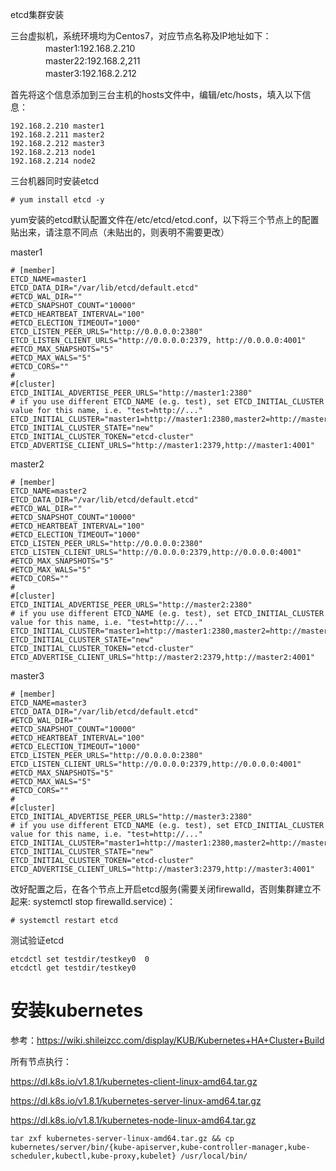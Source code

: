 etcd集群安装

三台虚拟机，系统环境均为Centos7，对应节点名称及IP地址如下：  
　　　　master1:192.168.2.210  
　　　　master22:192.168.2,211  
　　　　master3:192.168.2.212

首先将这个信息添加到三台主机的hosts文件中，编辑/etc/hosts，填入以下信息：

```
192.168.2.210 master1
192.168.2.211 master2
192.168.2.212 master3
192.168.2.213 node1
192.168.2.214 node2
```

三台机器同时安装etcd

```
# yum install etcd -y
```

yum安装的etcd默认配置文件在/etc/etcd/etcd.conf，以下将三个节点上的配置贴出来，请注意不同点（未贴出的，则表明不需要更改）

master1

```
# [member]
ETCD_NAME=master1
ETCD_DATA_DIR="/var/lib/etcd/default.etcd"
#ETCD_WAL_DIR=""
#ETCD_SNAPSHOT_COUNT="10000"
#ETCD_HEARTBEAT_INTERVAL="100"
#ETCD_ELECTION_TIMEOUT="1000"
ETCD_LISTEN_PEER_URLS="http://0.0.0.0:2380"
ETCD_LISTEN_CLIENT_URLS="http://0.0.0.0:2379, http://0.0.0.0:4001"
#ETCD_MAX_SNAPSHOTS="5"
#ETCD_MAX_WALS="5"
#ETCD_CORS=""
#
#[cluster]
ETCD_INITIAL_ADVERTISE_PEER_URLS="http://master1:2380"
# if you use different ETCD_NAME (e.g. test), set ETCD_INITIAL_CLUSTER value for this name, i.e. "test=http://..."
ETCD_INITIAL_CLUSTER="master1=http://master1:2380,master2=http://master2:2380,master3=http://master3:2380"
ETCD_INITIAL_CLUSTER_STATE="new"
ETCD_INITIAL_CLUSTER_TOKEN="etcd-cluster"
ETCD_ADVERTISE_CLIENT_URLS="http://master1:2379,http://master1:4001"
```

master2

```
# [member]
ETCD_NAME=master2
ETCD_DATA_DIR="/var/lib/etcd/default.etcd"
#ETCD_WAL_DIR=""
#ETCD_SNAPSHOT_COUNT="10000"
#ETCD_HEARTBEAT_INTERVAL="100"
#ETCD_ELECTION_TIMEOUT="1000"
ETCD_LISTEN_PEER_URLS="http://0.0.0.0:2380"
ETCD_LISTEN_CLIENT_URLS="http://0.0.0.0:2379,http://0.0.0.0:4001"
#ETCD_MAX_SNAPSHOTS="5"
#ETCD_MAX_WALS="5"
#ETCD_CORS=""
#
#[cluster]
ETCD_INITIAL_ADVERTISE_PEER_URLS="http://master2:2380"
# if you use different ETCD_NAME (e.g. test), set ETCD_INITIAL_CLUSTER value for this name, i.e. "test=http://..."
ETCD_INITIAL_CLUSTER="master1=http://master1:2380,master2=http://master2:2380,master3=http://master3:2380"
ETCD_INITIAL_CLUSTER_STATE="new"
ETCD_INITIAL_CLUSTER_TOKEN="etcd-cluster"
ETCD_ADVERTISE_CLIENT_URLS="http://master2:2379,http://master2:4001"
```

master3

```
# [member]
ETCD_NAME=master3
ETCD_DATA_DIR="/var/lib/etcd/default.etcd"
#ETCD_WAL_DIR=""
#ETCD_SNAPSHOT_COUNT="10000"
#ETCD_HEARTBEAT_INTERVAL="100"
#ETCD_ELECTION_TIMEOUT="1000"
ETCD_LISTEN_PEER_URLS="http://0.0.0.0:2380"
ETCD_LISTEN_CLIENT_URLS="http://0.0.0.0:2379,http://0.0.0.0:4001"
#ETCD_MAX_SNAPSHOTS="5"
#ETCD_MAX_WALS="5"
#ETCD_CORS=""
#
#[cluster]
ETCD_INITIAL_ADVERTISE_PEER_URLS="http://master3:2380"
# if you use different ETCD_NAME (e.g. test), set ETCD_INITIAL_CLUSTER value for this name, i.e. "test=http://..."
ETCD_INITIAL_CLUSTER="master1=http://master1:2380,master2=http://master2:2380,master3=http://master3:2380"
ETCD_INITIAL_CLUSTER_STATE="new"
ETCD_INITIAL_CLUSTER_TOKEN="etcd-cluster"
ETCD_ADVERTISE_CLIENT_URLS="http://master3:2379,http://master3:4001"
```

改好配置之后，在各个节点上开启etcd服务\(需要关闭firewalld，否则集群建立不起来: systemctl stop firewalld.service\)：

```
# systemctl restart etcd
```

测试验证etcd

```
etcdctl set testdir/testkey0  0
etcdctl get testdir/testkey0
```

# 安装kubernetes

参考：https://wiki.shileizcc.com/display/KUB/Kubernetes+HA+Cluster+Build

所有节点执行：

https://dl.k8s.io/v1.8.1/kubernetes-client-linux-amd64.tar.gz

https://dl.k8s.io/v1.8.1/kubernetes-server-linux-amd64.tar.gz

https://dl.k8s.io/v1.8.1/kubernetes-node-linux-amd64.tar.gz

```
tar zxf kubernetes-server-linux-amd64.tar.gz && cp kubernetes/server/bin/{kube-apiserver,kube-controller-manager,kube-scheduler,kubectl,kube-proxy,kubelet} /usr/local/bin/
```



